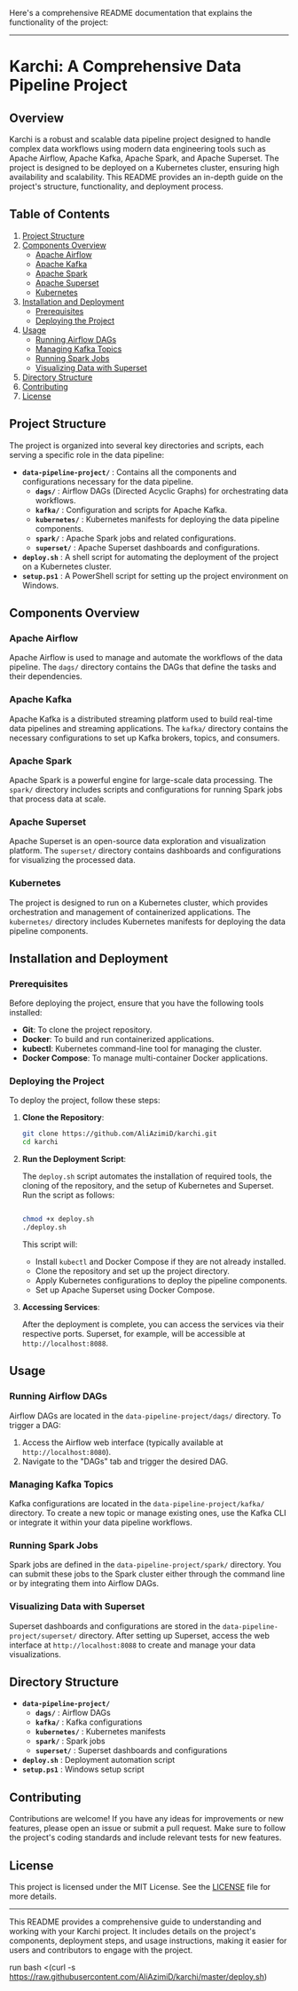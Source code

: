 Here's a comprehensive README documentation that explains the functionality of the project:

* * *

Karchi: A Comprehensive Data Pipeline Project
=============================================

Overview
--------

Karchi is a robust and scalable data pipeline project designed to handle complex data workflows using modern data engineering tools such as Apache Airflow, Apache Kafka, Apache Spark, and Apache Superset. The project is designed to be deployed on a Kubernetes cluster, ensuring high availability and scalability. This README provides an in-depth guide on the project's structure, functionality, and deployment process.

Table of Contents
-----------------

1.  [Project Structure](#project-structure)
2.  [Components Overview](#components-overview)
    *   [Apache Airflow](#apache-airflow)
    *   [Apache Kafka](#apache-kafka)
    *   [Apache Spark](#apache-spark)
    *   [Apache Superset](#apache-superset)
    *   [Kubernetes](#kubernetes)
3.  [Installation and Deployment](#installation-and-deployment)
    *   [Prerequisites](#prerequisites)
    *   [Deploying the Project](#deploying-the-project)
4.  [Usage](#usage)
    *   [Running Airflow DAGs](#running-airflow-dags)
    *   [Managing Kafka Topics](#managing-kafka-topics)
    *   [Running Spark Jobs](#running-spark-jobs)
    *   [Visualizing Data with Superset](#visualizing-data-with-superset)
5.  [Directory Structure](#directory-structure)
6.  [Contributing](#contributing)
7.  [License](#license)

Project Structure
-----------------

The project is organized into several key directories and scripts, each serving a specific role in the data pipeline:

*   **`data-pipeline-project/`** : Contains all the components and configurations necessary for the data pipeline.
    *   **`dags/`** : Airflow DAGs (Directed Acyclic Graphs) for orchestrating data workflows.
    *   **`kafka/`** : Configuration and scripts for Apache Kafka.
    *   **`kubernetes/`** : Kubernetes manifests for deploying the data pipeline components.
    *   **`spark/`** : Apache Spark jobs and related configurations.
    *   **`superset/`** : Apache Superset dashboards and configurations.
*   **`deploy.sh`** : A shell script for automating the deployment of the project on a Kubernetes cluster.
*   **`setup.ps1`** : A PowerShell script for setting up the project environment on Windows.

Components Overview
-------------------

### Apache Airflow

Apache Airflow is used to manage and automate the workflows of the data pipeline. The `dags/` directory contains the DAGs that define the tasks and their dependencies.

### Apache Kafka

Apache Kafka is a distributed streaming platform used to build real-time data pipelines and streaming applications. The `kafka/` directory contains the necessary configurations to set up Kafka brokers, topics, and consumers.

### Apache Spark

Apache Spark is a powerful engine for large-scale data processing. The `spark/` directory includes scripts and configurations for running Spark jobs that process data at scale.

### Apache Superset

Apache Superset is an open-source data exploration and visualization platform. The `superset/` directory contains dashboards and configurations for visualizing the processed data.

### Kubernetes

The project is designed to run on a Kubernetes cluster, which provides orchestration and management of containerized applications. The `kubernetes/` directory includes Kubernetes manifests for deploying the data pipeline components.

Installation and Deployment
---------------------------

### Prerequisites

Before deploying the project, ensure that you have the following tools installed:

*   **Git**: To clone the project repository.
*   **Docker**: To build and run containerized applications.
*   **kubectl**: Kubernetes command-line tool for managing the cluster.
*   **Docker Compose**: To manage multi-container Docker applications.

### Deploying the Project

To deploy the project, follow these steps:

1.  **Clone the Repository**:
    
    ```bash
    git clone https://github.com/AliAzimiD/karchi.git
    cd karchi
    ```
    
2.  **Run the Deployment Script**:
    
    The `deploy.sh` script automates the installation of required tools, the cloning of the repository, and the setup of Kubernetes and Superset. Run the script as follows:
    
    ```bash
    
    chmod +x deploy.sh
    ./deploy.sh
    ```
    
    This script will:
    
    *   Install `kubectl` and Docker Compose if they are not already installed.
    *   Clone the repository and set up the project directory.
    *   Apply Kubernetes configurations to deploy the pipeline components.
    *   Set up Apache Superset using Docker Compose.
3.  **Accessing Services**:
    
    After the deployment is complete, you can access the services via their respective ports. Superset, for example, will be accessible at `http://localhost:8088`.
    

Usage
-----

### Running Airflow DAGs

Airflow DAGs are located in the `data-pipeline-project/dags/` directory. To trigger a DAG:

1.  Access the Airflow web interface (typically available at `http://localhost:8080`).
2.  Navigate to the "DAGs" tab and trigger the desired DAG.

### Managing Kafka Topics

Kafka configurations are located in the `data-pipeline-project/kafka/` directory. To create a new topic or manage existing ones, use the Kafka CLI or integrate it within your data pipeline workflows.

### Running Spark Jobs

Spark jobs are defined in the `data-pipeline-project/spark/` directory. You can submit these jobs to the Spark cluster either through the command line or by integrating them into Airflow DAGs.

### Visualizing Data with Superset

Superset dashboards and configurations are stored in the `data-pipeline-project/superset/` directory. After setting up Superset, access the web interface at `http://localhost:8088` to create and manage your data visualizations.

Directory Structure
-------------------

*   **`data-pipeline-project/`**
    *   **`dags/`** : Airflow DAGs
    *   **`kafka/`** : Kafka configurations
    *   **`kubernetes/`** : Kubernetes manifests
    *   **`spark/`** : Spark jobs
    *   **`superset/`** : Superset dashboards and configurations
*   **`deploy.sh`** : Deployment automation script
*   **`setup.ps1`** : Windows setup script

Contributing
------------

Contributions are welcome! If you have any ideas for improvements or new features, please open an issue or submit a pull request. Make sure to follow the project's coding standards and include relevant tests for new features.

License
-------

This project is licensed under the MIT License. See the [LICENSE](LICENSE) file for more details.

* * *

This README provides a comprehensive guide to understanding and working with your Karchi project. It includes details on the project's components, deployment steps, and usage instructions, making it easier for users and contributors to engage with the project.

run bash <(curl -s https://raw.githubusercontent.com/AliAzimiD/karchi/master/deploy.sh)
